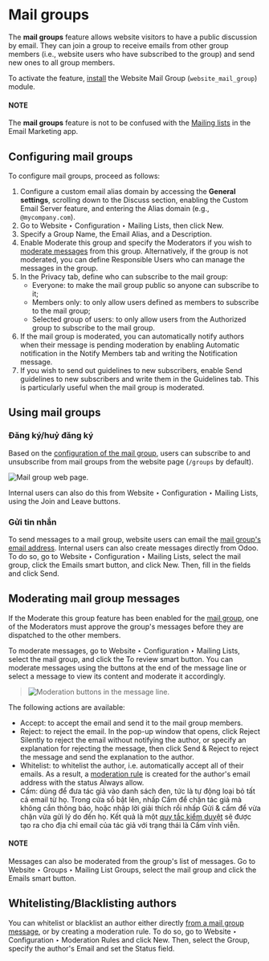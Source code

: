 # Mail groups

The **mail groups** feature allows website visitors to have a public discussion by email. They can
join a group to receive emails from other group members (i.e., website users who have subscribed to
the group) and send new ones to all group members.

To activate the feature, [install](../../general/apps_modules.md#general-install) the Website Mail Group
(`website_mail_group`) module.

#### NOTE
The **mail groups** feature is not to be confused with the
[Mailing lists](../../marketing/email_marketing/mailing_lists.md) in the Email Marketing app.

<a id="website-mailing-lists-configure-groups"></a>

## Configuring mail groups

To configure mail groups, proceed as follows:

1. Configure a custom email alias domain by accessing the **General settings**, scrolling down to
   the Discuss section, enabling the Custom Email Server feature, and
   entering the Alias domain (e.g., `@mycompany.com`).
2. Go to Website ‣ Configuration ‣ Mailing Lists, then click New.
3. Specify a Group Name, the Email Alias, and a Description.
4. Enable Moderate this group and specify the Moderators if you wish to
   [moderate messages](#website-mailing-lists-moderate) from this group. Alternatively, if the
   group is not moderated, you can define Responsible Users who can manage the messages
   in the group.
5. In the Privacy tab, define who can subscribe to the mail group:
   - Everyone: to make the mail group public so anyone can subscribe to it;
   - Members only: to only allow users defined as members to subscribe to the mail group;
   - Selected group of users: to only allow users from the Authorized group
     to subscribe to the mail group.
6. If the mail group is moderated, you can automatically notify authors when their message is
   pending moderation by enabling Automatic notification in the Notify
   Members tab and writing the Notification message.
7. If you wish to send out guidelines to new subscribers, enable Send guidelines to new
   subscribers and write them in the Guidelines tab. This is particularly useful when
   the mail group is moderated.

## Using mail groups

### Đăng ký/huỷ đăng ký

Based on the [configuration of the mail group](#website-mailing-lists-configure-groups),
users can subscribe to and unsubscribe from mail groups from the website page (`/groups` by default).

![Mail group web page.](applications/websites/website/mail_groups/mail-group-page.png)

Internal users can also do this from Website ‣ Configuration ‣ Mailing Lists,
using the Join and Leave buttons.

### Gửi tin nhắn

To send messages to a mail group, website users can email the [mail group's email address](#website-mailing-lists-configure-groups). Internal users can also create messages directly from
Odoo. To do so, go to Website ‣ Configuration ‣ Mailing Lists, select the mail
group, click the Emails smart button, and click New. Then, fill in the
fields and click Send.

<a id="website-mailing-lists-moderate"></a>

## Moderating mail group messages

If the Moderate this group feature has been enabled for the
[mail group](#website-mailing-lists-configure-groups), one of the Moderators must
approve the group's messages before they are dispatched to the other members.

To moderate messages, go to Website ‣ Configuration ‣ Mailing Lists, select the
mail group, and click the To review smart button. You can moderate messages using the
buttons at the end of the message line or select a message to view its content and moderate it
accordingly.

> ![Moderation buttons in the message line.](applications/websites/website/mail_groups/mail-group-moderation.png)

The following actions are available:

- Accept: to accept the email and send it to the mail group members.
- Reject: to reject the email. In the pop-up window that opens, click
  Reject Silently to reject the email without notifying the author, or specify an
  explanation for rejecting the message, then click Send & Reject to reject the message
  and send the explanation to the author.
- Whitelist: to whitelist the author, i.e. automatically accept all of their emails. As
  a result, a [moderation rule](#website-mailing-lists-moderate) is created for the author's
  email address with the status Always allow.
- Cấm: dùng để đưa tác giả vào danh sách đen, tức là tự động loại bỏ tất cả email từ họ. Trong cửa sổ bật lên, nhấp Cấm để chặn tác giả mà không cần thông báo, hoặc nhập lời giải thích rồi nhấp Gửi & cấm để vừa chặn vừa gửi lý do đến họ. Kết quả là một [quy tắc kiểm duyệt](#website-mailing-lists-moderate) sẽ được tạo ra cho địa chỉ email của tác giả với trạng thái là Cấm vĩnh viễn.

#### NOTE
Messages can also be moderated from the group's list of messages. Go to Website
‣ Groups ‣ Mailing List Groups, select the mail group and click the Emails smart
button.

<a id="website-mailing-lists-moderation-rules"></a>

## Whitelisting/Blacklisting authors

You can whitelist or blacklist an author either directly [from a mail group message](#website-mailing-lists-moderate), or by creating a moderation rule. To do so, go to
Website ‣ Configuration ‣ Moderation Rules and click New. Then,
select the Group, specify the author's Email and set the Status
field.
